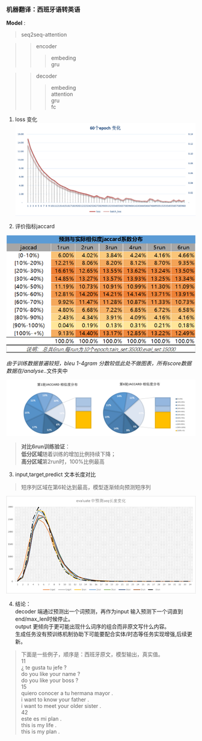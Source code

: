 ### 机器翻译：西班牙语转英语
**Model** : 
> seq2seq-attention 

>> encoder  
>>> embeding  
>>> gru

>>decoder   
>>> embeding  
>>> attention  
>>> gru  
>>> fc  


1. loss 变化 
![epochs](https://github.com/minmingogogo/project_NLP/blob/master/nlptasks/task4_seq2seq/imgs/epoch_loss.png)

2. 评价指标jaccard

![epochs](https://github.com/minmingogogo/project_NLP/blob/master/nlptasks/task4_seq2seq/imgs/jaccard1.png)

_由于训练数据普遍较短，bleu 1-4gram 分数较低此处不做图表，所有score数据数据在/analyse_..文件夹中

![epochs](https://github.com/minmingogogo/project_NLP/blob/master/nlptasks/task4_seq2seq/imgs/jaccard2.png)

> **对比6run训练验证**：      
**低分区域**随着训练的增加比例持续下降；  
**高分区域**第2run时，100%比例最高   

3. input,target,predict 文本长度对比  
>  短序列区域在第6轮达到最高，模型逐渐倾向预测短序列

![epochs](https://github.com/minmingogogo/project_NLP/blob/master/nlptasks/task4_seq2seq/imgs/seq_len.png)

4. 结论：  
decoder 端通过预测出一个词预测，再作为input 输入预测下一个词直到end/max_len时候停止。  
output 更倾向于更可能出现什么词序的组合而非原文写什么内容。  
生成任务没有预训练机制协助下可能要配合实体/时态等任务实现增强,后续更新。  
> 下面是一些例子，顺序是：西班牙原文，模型输出，真实值。  
>  11  
<start> ¿ te gusta tu jefe ? <end>  
do you like your name ? <end>   
<start> do you like your boss ? <end>  
> 15  
<start> quiero conocer a tu hermana mayor . <end>  
i want to know your father . <end>   
<start> i want to meet your older sister . <end>      
>  42  
<start> este es mi plan . <end>  
this is my life . <end>   
<start> this is my plan . <end>  
  
  




